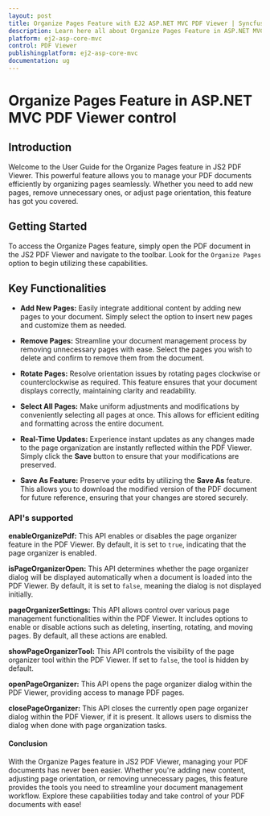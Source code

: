 ```yaml
---
layout: post
title: Organize Pages Feature with EJ2 ASP.NET MVC PDF Viewer | Syncfusion
description: Learn here all about Organize Pages Feature in ASP.NET MVC PDF Viewer component of Syncfusion Essential JS 2 and more.
platform: ej2-asp-core-mvc
control: PDF Viewer
publishingplatform: ej2-asp-core-mvc
documentation: ug
---
```


# Organize Pages Feature in ASP.NET MVC PDF Viewer control
 
## Introduction

Welcome to the User Guide for the Organize Pages feature in JS2 PDF Viewer. This powerful feature allows you to manage your PDF documents efficiently by organizing pages seamlessly. Whether you need to add new pages, remove unnecessary ones, or adjust page orientation, this feature has got you covered.
 
## Getting Started

To access the Organize Pages feature, simply open the PDF document in the JS2 PDF Viewer and navigate to the toolbar. Look for the `Organize Pages` option to begin utilizing these capabilities.
 
## Key Functionalities

- **Add New Pages:** Easily integrate additional content by adding new pages to your document. Simply select the option to insert new pages and customize them as needed.

- **Remove Pages:** Streamline your document management process by removing unnecessary pages with ease. Select the pages you wish to delete and confirm to remove them from the document.
 
- **Rotate Pages:** Resolve orientation issues by rotating pages clockwise or counterclockwise as required. This feature ensures that your document displays correctly, maintaining clarity and readability.
 
- **Select All Pages:** Make uniform adjustments and modifications by conveniently selecting all pages at once. This allows for efficient editing and formatting across the entire document.
 
- **Real-Time Updates:** Experience instant updates as any changes made to the page organization are instantly reflected within the PDF Viewer. Simply click the **Save** button to ensure that your modifications are preserved.
 
- **Save As Feature:** Preserve your edits by utilizing the **Save As** feature. This allows you to download the modified version of the PDF document for future reference, ensuring that your changes are stored securely.

### API's supported

**enableOrganizePdf:** This API enables or disables the page organizer feature in the PDF Viewer. By default, it is set to `true`, indicating that the page organizer is enabled.

**isPageOrganizerOpen:** This API determines whether the page organizer dialog will be displayed automatically when a document is loaded into the PDF Viewer. By default, it is set to `false`, meaning the dialog is not displayed initially.

**pageOrganizerSettings:** This API allows control over various page management functionalities within the PDF Viewer. It includes options to enable or disable actions such as deleting, inserting, rotating, and moving pages. By default, all these actions are enabled.

**showPageOrganizerTool:** This API controls the visibility of the page organizer tool within the PDF Viewer. If set to `false`, the tool is hidden by default.

**openPageOrganizer:** This API opens the page organizer dialog within the PDF Viewer, providing access to manage PDF pages.

**closePageOrganizer:** This API closes the currently open page organizer dialog within the PDF Viewer, if it is present. It allows users to dismiss the dialog when done with page organization tasks.

#### Conclusion

With the Organize Pages feature in JS2 PDF Viewer, managing your PDF documents has never been easier. Whether you're adding new content, adjusting page orientation, or removing unnecessary pages, this feature provides the tools you need to streamline your document management workflow. Explore these capabilities today and take control of your PDF documents with ease!
